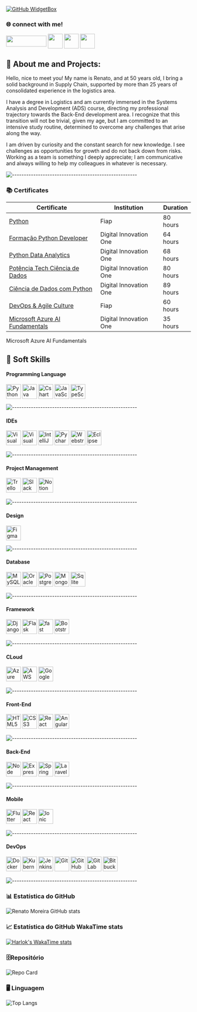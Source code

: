 [![GitHub WidgetBox](https://github-widgetbox.vercel.app/api/profile?username=RenatoMor&data=followers,repositories,stars,commits&theme=nautilus)](https://github.com/RenatoMor)

<h3>🌐  connect with me!</h3>

<a href="https://web.dio.me/users/renato_moreira?tab=skills" target="_blank"> <img align="center" alt="" height="30" width="110" src="https://hermes.digitalinnovation.one/users/company/3a52d6e3-a58c-4755-89c9-fbc093a8868f.png"></a>
<a href="https://www.instagram.com/piano_tato/" target="_blank"> <img align="center" alt="" height="40" width="40" src="https://img.icons8.com/?size=1x&id=nj0Uj45LGUYh&format=png"></a>
<a href="https://www.facebook.com/renato.moreira.908/" target="_blank"> <img align="center" alt="" height="40" width="40" src="https://img.icons8.com/?size=1x&id=jZ0kw76QEzJU&format=png"></a>
<a href="https://www.linkedin.com/in/renatomoreira-rm//" target="_blank"> <img align="center" alt="" height="40" width="40" src="https://img.icons8.com/?size=1x&id=MR3dZdlA53te&format=png"></a>

 <h2 align=""> 👣 About me and Projects:  </h2>

Hello, nice to meet you! My name is Renato, and at 50 years old, I bring a solid background in Supply Chain, supported by more than 25 years of consolidated experience in the logistics area.

I have a degree in Logistics and am currently immersed in the Systems Analysis and Development (ADS) course, directing my professional trajectory towards the Back-End development area. I recognize that this transition will not be trivial, given my age, but I am committed to an intensive study routine, determined to overcome any challenges that arise along the way.

I am driven by curiosity and the constant search for new knowledge. I see challenges as opportunities for growth and do not back down from risks. Working as a team is something I deeply appreciate; I am communicative and always willing to help my colleagues in whatever is necessary.

![-----------------------------------------------------](https://raw.githubusercontent.com/andreasbm/readme/master/assets/lines/rainbow.png)

### 📚 **Certificates**

| Certificate                                                                                                                                                       | Institution            | Duration |
| ----------------------------------------------------------------------------------------------------------------------------------------------------------------- | ---------------------- | -------- |
| [Python](https://on.fiap.com.br/pluginfile.php/1/local_nanocourses/certificado_nanocourse/87807/c1ec8866ba0c9e4f4800b34e1741a167/certificado.png)                 | Fiap                   | 80 hours |
| [Formação Python Developer](https://www.dio.me/certificate/D44B07EF/share)                                                                                        | Digital Innovation One | 64 hours |
| [Python Data Analytics](https://www.dio.me/certificate/VE5ILCUC/share)                                                                                            | Digital Innovation One | 68 hours |
| [Potência Tech Ciência de Dados](https://www.dio.me/certificate/FFB6D68F/share)                                                                                   | Digital Innovation One | 80 hours |
| [Ciência de Dados com Python](https://www.dio.me/certificate/F2BA2CF7/share)                                                                                      | Digital Innovation One | 89 hours |
| [DevOps & Agile Culture](https://on.fiap.com.br/pluginfile.php/1/local_nanocourses/certificado_nanocourse/87926/ef4c649eb043e36627af59819840fd39/certificado.png) | Fiap                   | 60 hours |
| [Microsoft Azure AI Fundamentals](https://www.dio.me/certificate/YCYTYZKR/share)                                                                                  | Digital Innovation One | 35 hours |

Microsoft Azure AI Fundamentals

## 🏅 Soft Skills

#### Programming Language

<img align="center" alt="Python" height="40" width="40" src="https://cdn.jsdelivr.net/gh/devicons/devicon@latest/icons/python/python-original.svg"> <img align="center" alt="Java" height="40" width="40"  src="https://cdn.jsdelivr.net/gh/devicons/devicon@latest/icons/java/java-original.svg" /> <img align="center" alt="Cshart" height="40" width="40"  src="https://cdn.jsdelivr.net/gh/devicons/devicon@latest/icons/csharp/csharp-original.svg"/> <img align="center" alt="JavaScript" height="40" width="40"  src="https://cdn.jsdelivr.net/gh/devicons/devicon@latest/icons/javascript/javascript-original.svg"/> <img align="center" alt="TypeScript" height="40" width="40"  src="https://cdn.jsdelivr.net/gh/devicons/devicon@latest/icons/typescript/typescript-original.svg"/>

![-----------------------------------------------------](https://raw.githubusercontent.com/andreasbm/readme/master/assets/lines/rainbow.png)

#### IDEs

<img alt="Visual Studio Code" height="40" width="40"  src="https://cdn.jsdelivr.net/gh/devicons/devicon@latest/icons/vscode/vscode-original.svg"/> <img alt="Visual Studio" height="40" width="40" src="https://cdn.jsdelivr.net/gh/devicons/devicon@latest/icons/visualstudio/visualstudio-plain.svg"/> <img alt="IntelliJ IDEA" height="40" width="40" src="https://cdn.jsdelivr.net/gh/devicons/devicon@latest/icons/intellij/intellij-original.svg"/> <img alt="Pycharm" height="40" width="40" src="https://cdn.jsdelivr.net/gh/devicons/devicon@latest/icons/pycharm/pycharm-original.svg"/>
<img alt="Webstrom" height="40" width="40" src="https://cdn.jsdelivr.net/gh/devicons/devicon@latest/icons/webstorm/webstorm-original.svg"/> <img alt="Eclipse" height="40" width="40" src="https://cdn.jsdelivr.net/gh/devicons/devicon@latest/icons/eclipse/eclipse-original.svg"/>

![-----------------------------------------------------](https://raw.githubusercontent.com/andreasbm/readme/master/assets/lines/rainbow.png)

#### Project Management

<img alt="Trello" height="40" width="40" src="https://cdn.jsdelivr.net/gh/devicons/devicon@latest/icons/trello/trello-plain.svg"/> <img alt="Slack" height="40" width="40" src="https://cdn.jsdelivr.net/gh/devicons/devicon@latest/icons/slack/slack-original.svg"/> <img alt="Notion" height="40" width="40" src="https://cdn.jsdelivr.net/gh/devicons/devicon@latest/icons/notion/notion-original.svg"/>

![-----------------------------------------------------](https://raw.githubusercontent.com/andreasbm/readme/master/assets/lines/rainbow.png)

#### Design

<img alt="Figma" height="40" width="40" src="https://cdn.jsdelivr.net/gh/devicons/devicon@latest/icons/figma/figma-original.svg"/>

![-----------------------------------------------------](https://raw.githubusercontent.com/andreasbm/readme/master/assets/lines/rainbow.png)

#### Database

<img alt="MySQL" height="40" width="40" src="https://cdn.jsdelivr.net/gh/devicons/devicon@latest/icons/mysql/mysql-original.svg"/> <img alt="Oracle" height="40" width="40" src="https://cdn.jsdelivr.net/gh/devicons/devicon@latest/icons/oracle/oracle-original.svg"/> <img alt="PostgreSQL" height="40" width="40" src="https://cdn.jsdelivr.net/gh/devicons/devicon@latest/icons/postgresql/postgresql-original.svg"/> <img alt="MongoDB" height="40" width="40" src="https://cdn.jsdelivr.net/gh/devicons/devicon@latest/icons/mongodb/mongodb-original.svg"/> <img alt="Sqlite" height="40" width="40" src="https://cdn.jsdelivr.net/gh/devicons/devicon@latest/icons/sqlite/sqlite-original.svg"/>

![-----------------------------------------------------](https://raw.githubusercontent.com/andreasbm/readme/master/assets/lines/rainbow.png)

#### **Framework**

<img alt="Django" height="40" width="40" src="https://cdn.jsdelivr.net/gh/devicons/devicon@latest/icons/django/django-plain.svg"/> <img alt="Flask" height="40" width="40" src="https://cdn.jsdelivr.net/gh/devicons/devicon@latest/icons/flask/flask-original.svg"/> <img alt="fast" height="40" width="40" src="https://cdn.jsdelivr.net/gh/devicons/devicon@latest/icons/fastapi/fastapi-original.svg"/> <img alt="Bootstrap" height="40" width="40" src="https://cdn.jsdelivr.net/gh/devicons/devicon@latest/icons/bootstrap/bootstrap-plain.svg"/>

![-----------------------------------------------------](https://raw.githubusercontent.com/andreasbm/readme/master/assets/lines/rainbow.png)

#### **CLoud**

<img alt="Azure" height="40" width="40" src="https://cdn.jsdelivr.net/gh/devicons/devicon@latest/icons/azure/azure-original.svg"/> <img alt="AWS" height="40" width="40"  src="https://cdn.jsdelivr.net/gh/devicons/devicon@latest/icons/amazonwebservices/amazonwebservices-original-wordmark.svg"/> <img alt="Google Cloud" height="40" width="40" src="https://cdn.jsdelivr.net/gh/devicons/devicon@latest/icons/googlecloud/googlecloud-original.svg"/>

![-----------------------------------------------------](https://raw.githubusercontent.com/andreasbm/readme/master/assets/lines/rainbow.png)

#### **Front-End**

<img alt="HTML5" height="40" width="40" src="https://cdn.jsdelivr.net/gh/devicons/devicon@latest/icons/html5/html5-original.svg"/> <img alt="CSS3" height="40" width="40"  src="https://cdn.jsdelivr.net/gh/devicons/devicon@latest/icons/css3/css3-original.svg"/> <img alt="React" height="40" width="40"  src="https://cdn.jsdelivr.net/gh/devicons/devicon@latest/icons/react/react-original.svg"/> <img alt="Angular" height="40" width="40" src="https://cdn.jsdelivr.net/gh/devicons/devicon@latest/icons/angularjs/angularjs-original.svg"/>

![-----------------------------------------------------](https://raw.githubusercontent.com/andreasbm/readme/master/assets/lines/rainbow.png)

#### **Back-End**

<img alt="Node" height="40" width="40" src="https://cdn.jsdelivr.net/gh/devicons/devicon@latest/icons/nodejs/nodejs-original.svg"/> <img alt="Express" height="40" width="40" src="https://cdn.jsdelivr.net/gh/devicons/devicon@latest/icons/express/express-original.svg"/> <img alt="Spring" height="40" width="40" src="https://cdn.jsdelivr.net/gh/devicons/devicon@latest/icons/spring/spring-original.svg"/> <img alt="Laravel" height="40" width="40"  src="https://cdn.jsdelivr.net/gh/devicons/devicon@latest/icons/laravel/laravel-original.svg"/>

![-----------------------------------------------------](https://raw.githubusercontent.com/andreasbm/readme/master/assets/lines/rainbow.png)

#### **Mobile**

<img alt="Flutter" height="40" width="40" src="https://cdn.jsdelivr.net/gh/devicons/devicon@latest/icons/flutter/flutter-original.svg"/> <img alt="React Native" height="40" width="40" src="https://cdn.jsdelivr.net/gh/devicons/devicon@latest/icons/react/react-original.svg"/> <img alt="Ionic" height="40" width="40" src="https://cdn.jsdelivr.net/gh/devicons/devicon@latest/icons/ionic/ionic-original.svg"/>

![-----------------------------------------------------](https://raw.githubusercontent.com/andreasbm/readme/master/assets/lines/rainbow.png)

#### **DevOps**

<img alt="Docker" height="40" width="40" src="https://cdn.jsdelivr.net/gh/devicons/devicon@latest/icons/docker/docker-original.svg"/> <img alt="Kubernetes" height="40" width="40" src="https://cdn.jsdelivr.net/gh/devicons/devicon@latest/icons/kubernetes/kubernetes-plain.svg"/> <img alt="Jenkins" height="40" width="40" src="https://cdn.jsdelivr.net/gh/devicons/devicon@latest/icons/jenkins/jenkins-original.svg"/> <img alt="Git" height="40" width="40" src="https://cdn.jsdelivr.net/gh/devicons/devicon@latest/icons/git/git-original.svg"/> <img alt="GitHub" height="40" width="40" src="https://cdn.jsdelivr.net/gh/devicons/devicon@latest/icons/github/github-original.svg"/> <img alt="GitLab" height="40" width="40" src="https://cdn.jsdelivr.net/gh/devicons/devicon@latest/icons/gitlab/gitlab-original.svg"/> <img alt="Bitbucket" height="40" width="40" src="https://cdn.jsdelivr.net/gh/devicons/devicon@latest/icons/bitbucket/bitbucket-original.svg"/>

![-----------------------------------------------------](https://raw.githubusercontent.com/andreasbm/readme/master/assets/lines/rainbow.png)

### 📊 Estatística do GitHub

![Renato Moreira GitHub stats](https://github-readme-stats.vercel.app/api?username=RenatoMor&theme=holi&show_icons=true&normal_rank=true)

### 📈 Estatística do GitHub WakaTime stats

[![Harlok's WakaTime stats](https://github-readme-stats.vercel.app/api/wakatime?RenatoMor=ffflabs)](https://github.com/anuraghazra/github-readme-stats)

### 🗄️Repositório

![Repo Card](https://github-readme-stats.vercel.app/api/pin/?username=RenatoMor&repo=Sistema_Bancario&&theme=holi&show_icons=true&&show_owner=true&icon_color=30A3DC&title_color=30A3DC&text_color=FFF)

### 🖥️ Linguagem

![Top Langs](https://github-readme-stats-git-masterrstaa-rickstaa.vercel.app/api/top-langs/?username=RenatoMor&layout=compact&theme=holi&hide_title=true&show_icons=true)
